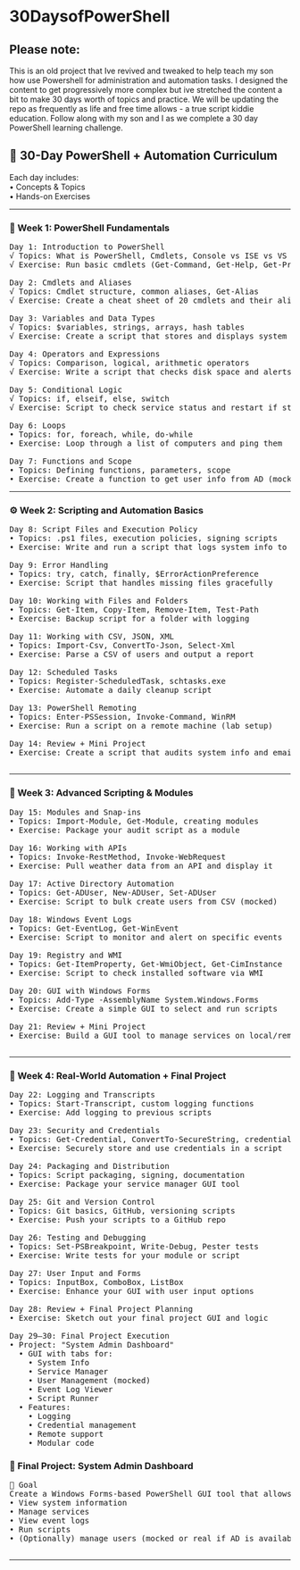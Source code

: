 # 30DaysofPowerShell

## Please note: 
This is an old project that Ive revived and tweaked to help teach my son how use Powershell for administration and automation tasks. 
I designed the content to get progressively more complex but ive stretched the content a bit to make 30 days worth of topics and practice.
We will be updating the repo as frequently as life and free time allows - a true script kiddie education.
Follow along with my son and I as we complete a 30 day PowerShell learning challenge.

## 🧭 30-Day PowerShell + Automation Curriculum
Each day includes:<br>
•	Concepts & Topics<br>
•	Hands-on Exercises<br>
________________________________________
### 🔰 Week 1: PowerShell Fundamentals
<pre>
Day 1: Introduction to PowerShell
√ Topics: What is PowerShell, Cmdlets, Console vs ISE vs VS Code
√ Exercise: Run basic cmdlets (Get-Command, Get-Help, Get-Process, Get-Service)<br>
Day 2: Cmdlets and Aliases
√ Topics: Cmdlet structure, common aliases, Get-Alias
√ Exercise: Create a cheat sheet of 20 cmdlets and their aliases<br>
Day 3: Variables and Data Types
√ Topics: $variables, strings, arrays, hash tables
√ Exercise: Create a script that stores and displays system info<br>
Day 4: Operators and Expressions
√ Topics: Comparison, logical, arithmetic operators
√ Exercise: Write a script that checks disk space and alerts if low<br>
Day 5: Conditional Logic
√ Topics: if, elseif, else, switch
√ Exercise: Script to check service status and restart if stopped<br>
Day 6: Loops
• Topics: for, foreach, while, do-while
• Exercise: Loop through a list of computers and ping them<br>
Day 7: Functions and Scope
• Topics: Defining functions, parameters, scope
• Exercise: Create a function to get user info from AD (mocked)
</pre>
________________________________________
### ⚙️ Week 2: Scripting and Automation Basics
<pre>
Day 8: Script Files and Execution Policy
• Topics: .ps1 files, execution policies, signing scripts
• Exercise: Write and run a script that logs system info to a file<br>
Day 9: Error Handling
• Topics: try, catch, finally, $ErrorActionPreference
• Exercise: Script that handles missing files gracefully<br>
Day 10: Working with Files and Folders
• Topics: Get-Item, Copy-Item, Remove-Item, Test-Path
• Exercise: Backup script for a folder with logging<br>
Day 11: Working with CSV, JSON, XML
• Topics: Import-Csv, ConvertTo-Json, Select-Xml
• Exercise: Parse a CSV of users and output a report<br>
Day 12: Scheduled Tasks
• Topics: Register-ScheduledTask, schtasks.exe
• Exercise: Automate a daily cleanup script<br>
Day 13: PowerShell Remoting
• Topics: Enter-PSSession, Invoke-Command, WinRM
• Exercise: Run a script on a remote machine (lab setup)<br>
Day 14: Review + Mini Project
• Exercise: Create a script that audits system info and emails a report<br>
</pre>
________________________________________
### 🧠 Week 3: Advanced Scripting & Modules
<pre>
Day 15: Modules and Snap-ins
• Topics: Import-Module, Get-Module, creating modules
• Exercise: Package your audit script as a module<br>
Day 16: Working with APIs
• Topics: Invoke-RestMethod, Invoke-WebRequest
• Exercise: Pull weather data from an API and display it<br>
Day 17: Active Directory Automation
• Topics: Get-ADUser, New-ADUser, Set-ADUser
• Exercise: Script to bulk create users from CSV (mocked)<br>
Day 18: Windows Event Logs
• Topics: Get-EventLog, Get-WinEvent
• Exercise: Script to monitor and alert on specific events<br>
Day 19: Registry and WMI
• Topics: Get-ItemProperty, Get-WmiObject, Get-CimInstance
• Exercise: Script to check installed software via WMI<br>
Day 20: GUI with Windows Forms
• Topics: Add-Type -AssemblyName System.Windows.Forms
• Exercise: Create a simple GUI to select and run scripts<br>
Day 21: Review + Mini Project
• Exercise: Build a GUI tool to manage services on local/remote machines<br>
</pre>
________________________________________
### 🚀 Week 4: Real-World Automation + Final Project<br>
<pre>
Day 22: Logging and Transcripts
• Topics: Start-Transcript, custom logging functions
• Exercise: Add logging to previous scripts<br>
Day 23: Security and Credentials
• Topics: Get-Credential, ConvertTo-SecureString, credential vaults
• Exercise: Securely store and use credentials in a script<br>
Day 24: Packaging and Distribution
• Topics: Script packaging, signing, documentation
• Exercise: Package your service manager GUI tool<br>
Day 25: Git and Version Control
• Topics: Git basics, GitHub, versioning scripts
• Exercise: Push your scripts to a GitHub repo<br>
Day 26: Testing and Debugging
• Topics: Set-PSBreakpoint, Write-Debug, Pester tests
• Exercise: Write tests for your module or script<br>
Day 27: User Input and Forms
• Topics: InputBox, ComboBox, ListBox
• Exercise: Enhance your GUI with user input options<br>
Day 28: Review + Final Project Planning
• Exercise: Sketch out your final project GUI and logic<br>
Day 29–30: Final Project Execution
• Project: "System Admin Dashboard"
  • GUI with tabs for:
    • System Info
    • Service Manager
    • User Management (mocked)
    • Event Log Viewer
    • Script Runner
  • Features:
    • Logging
    • Credential management
    • Remote support
    • Modular code
</pre>
### 🧩 Final Project: System Admin Dashboard
<pre>
🎯 Goal
Create a Windows Forms-based PowerShell GUI tool that allows an administrator to:
• View system information
• Manage services
• View event logs
• Run scripts
• (Optionally) manage users (mocked or real if AD is available)<br>
</pre>
________________________________________
